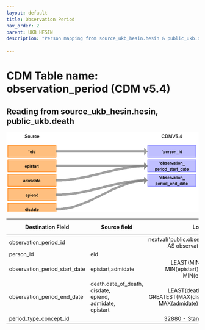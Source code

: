 ```yaml
---
layout: default
title: Observation Period
nav_order: 2
parent: UKB HESIN
description: "Person mapping from source_ukb_hesin.hesin & public_ukb.death tables"

---
```


# CDM Table name: observation_period (CDM v5.4)

## Reading from source_ukb_hesin.hesin, public_ukb.death

![](images/ukb_hesin_to_op.png)

| Destination Field | Source field | Logic | Comment field |
| --- | --- | :---: | --- |
| observation_period_id |  | nextval('public.observation_period_seq') AS observation_period_id |  Autogenerate|
| person_id | eid | | |
| observation_period_start_date | epistart,admidate | LEAST(MIN(admidate), MIN(epistart),MIN(disdate), MIN(epiend))| |
| observation_period_end_date |death.date_of_death,<br>disdate,<br>epiend,<br>admidate,<br>epistart | LEAST(death.death_date, GREATEST(MAX(disdate), MAX(epiend), MAX(admidate), MAX(epistart)))| |
| period_type_concept_id | | [32880 - Standard algorithm](https://athena.ohdsi.org/search-terms/terms/32880)| |
